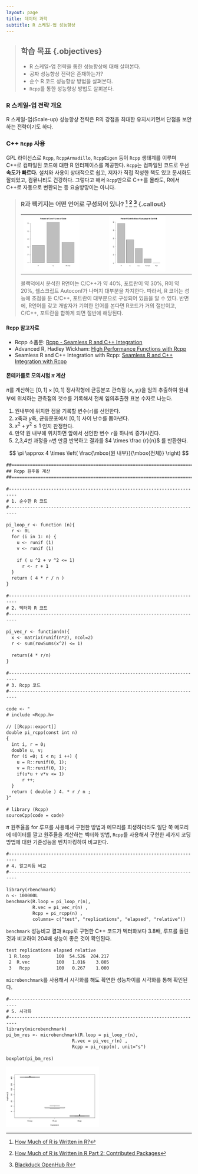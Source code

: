 ```yaml
---
layout: page
title: 데이터 과학
subtitle: R 스케일-업 성능향상
---
```


> ## 학습 목표 {.objectives}
>
> * R 스케일-업 전략을 통한 성능향상에 대해 살펴본다.
> * 공짜 성능향상 전략은 존재하는가?
> * 순수 R 코드 성능향상 방법을 살펴본다.
> * `Rcpp`를 통한 성능향상 방법도 살펴본다.


### R 스케일-업 전략 개요

R 스케일-업(Scale-up) 성능향상 전략은 R의 강점을 최대한 유지시키면서 단점을 보안하는 전략이기도 하다.


### C++ `Rcpp` 사용

GPL 라이선스로 `Rcpp`, `RcppArmadillo`, `RcppEigen` 등이 `Rcpp` 생태계를 이루며 C++로 컴파일된 코드에 대한 R 인터페이스를 제공한다.
`Rcpp`는 컴파일된 코드로 우선 **속도가 빠르다.** 설치와 사용이 상대적으로 쉽고, 저자가 직접 작성한 책도 있고 문서화도 잘되었고, 컴뮤니티도 건강하다. 그렇다고 해서 `Rcpp`만으로 C++를 몰라도, R에서 C++로 자동으로 변환되는 등 요술방망이는 아니다.

> ### R과 팩키지는 어떤 언어로 구성되어 있나? [^r-core-lang] [^r-package-lang] [^r-blackduck] {.callout}
> 
> | | |
> |-----------------------------------|-----------------------------------|
> |<img src="fig/pct_r_code.png" alt="R은 어떤 언어로 작성되었나?" width="70%"> | <img src="fig/pct_contrib_source_files.png" alt="R 팩키지는 어떤 언어로 작성되었나?" width="70%">
> 
> 블랙덕에서 분석한 R언어는 C/C++가 약 40%, 포트란이 약 30%, R이 약 20%, 쉘스크립트 Autoconf가 나머지 대부분을  차지한다. 따라서, R 코어는 성능에 초점을 둔 C/C++, 포트란이 대부분으로 구성되어 있음을 알 수 있다. 
> 반면에, R언어를 갖고 개발자가 기여한 언어를 본다면 R코드가 거의 절반이고, C/C++, 포트란을 합하게 되면 절반에 해당된다. 

[^r-core-lang]: [How Much of R is Written in R?](http://librestats.com/2011/08/27/how-much-of-r-is-written-in-r/)

[^r-package-lang]: [How Much of R is Written in R Part 2: Contributed Packages](http://librestats.com/2011/08/29/how-much-of-r-is-written-in-r-part-2-contributed-packages/)

[^r-blackduck]: [Blackduck OpenHub R](https://www.openhub.net/p/rproject/analyses/latest/languages_summary)

#### Rcpp 참고자료

* Rcpp 소품문: [Rcpp - Seamless R and C++ Integration](https://cran.r-project.org/web/packages/Rcpp/index.html)
* Advanced R, Hadley Wickham: [High Performance Functions with Rcpp](http://adv-r.had.co.nz/Rcpp.html)
* Seamless R and C++ Integration with Rcpp: [Seamless R and C++ Integration with Rcpp](http://www.springer.com/us/book/9781461468677)

#### 몬테카를로 모의시험 $\pi$ 계산

$\pi$를 계산하는 $[0,1] \times [0,1]$ 정사각형에 균등분포 관측점 $(x_i , y_i )$을 임의 추출하여 원내부에 위치하는 관측점의 갯수를 기록해서 전체 임의추출한 표본 수자로 나눈다.

1. 원내부에 위치한 점을 기록할 변수(`r`)를 선언한다.
1. $x$축과 $y$축, 균등분포에서 $[0,1]$ 사이 난수를 뽑아낸다.
1. $x^2 + y^2 \leq 1$ 인지 판정한다.
1. 만약 원 내부에 위치하면 앞에서 선언한 변수 `r`을 하나씩 증가시킨다.
1. 2,3,4번 과정을 `n`번 만큼 반복하고 결과를 $4 \times \frac {r}{n}$ 를 반환한다.

$$ \pi \approx 4 \times \left( \frac{\mbox{원 내부}}{\mbox{전체}} \right) $$

~~~ {.r}
##========================================================================
## Rcpp 원주율 계산
##========================================================================

#-------------------------------------------------------------------------
# 1. 순수한 R 코드
#-------------------------------------------------------------------------

pi_loop_r <- function (n){
  r <- 0L
  for (i in 1: n) {
    u <- runif (1)
    v <- runif (1)

    if ( u ^2 + v ^2 <= 1)
      r <- r + 1
  }
  return ( 4 * r / n )
}

#-------------------------------------------------------------------------
# 2. 벡터화 R 코드
#-------------------------------------------------------------------------

pi_vec_r <- function(n){
  x <- matrix(runif(n*2), ncol=2)
  r <- sum(rowSums(x^2) <= 1)
  
  return(4 * r/n)
}

#-------------------------------------------------------------------------
# 3. Rcpp 코드
#-------------------------------------------------------------------------

code <- "
# include <Rcpp.h>

// [[Rcpp::export]]
double pi_rcpp(const int n)
{
  int i, r = 0;
  double u, v;
  for (i =0; i < n; i ++) {
    u = R::runif(0, 1);
    v = R::runif(0, 1);
    if(u*u + v*v <= 1)
      r ++;
  }
  return ( double ) 4. * r / n ;
}"

# library (Rcpp)
sourceCpp(code = code)
~~~

$\pi$ 원주율을 for 루프를 사용해서 구현한 방법과 메모리를 희생하더라도 일단 쭉 메모리에 데이터를 깔고 원주율을 계산하는 벡터화 방법, `Rcpp`를 사용해서 구현한 세가지 코딩방법에 대한 기준성능을 벤치마킹하여 비교한다.

~~~ {.r}
#-------------------------------------------------------------------------
# 4. 알고리듬 비교
#-------------------------------------------------------------------------

library(rbenchmark)
n <- 100000L
benchmark(R.loop = pi_loop_r(n),
          R.vec = pi_vec_r(n) ,
          Rcpp = pi_rcpp(n) ,
          columns= c("test", "replications", "elapsed", "relative"))
~~~

`benchmark` 성능비교 결과 `Rcpp`로 구현한 C++ 코드가 벡터화보다 3.8배, 루프를 돌린 것과 비교하여 204배 성능이 좋은 것이 확인된다.

~~~ {.output}
test replications elapsed relative
 1 R.loop          100  54.526  204.217
 2  R.vec          100   1.016    3.805
 3   Rcpp          100   0.267    1.000
~~~

`microbenchmark`를 사용해서 시각화를 해도 확연한 성능차이를 시각화를 통해 확인된다.

~~~ {.r}
#-------------------------------------------------------------------------
# 5. 시각화
#-------------------------------------------------------------------------
library(microbenchmark)
pi_bm_res <- microbenchmark(R.loop = pi_loop_r(n),
                         R.vec = pi_vec_r(n) ,
                         Rcpp = pi_rcpp(n), unit="s")

boxplot(pi_bm_res)
~~~

<img src="fig/pi_mc_perf.png" alt="몬테카를로 모의시험 원주율 기준성능비교" width="50%">

